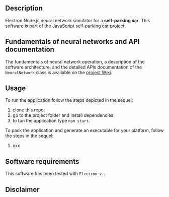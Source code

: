 ## Description
Electron Node.js neural network simulator for a **self-parking xar**. This software is part of the [JavaScript self-parking car project](https://github.com/gcornetta/self-parking-car).

## Fundamentals of neural networks and API documentation
The fundamentals of neural network operation, a description of the software architecture, and the detailed APIs documentation of the `NeuralNetwork` class is available on the [project Wiki](https://github.com/gcornetta/car-simulator/wiki).

## Usage
To run the application follow the steps depicted in the sequel:
1. clone this repo:
2. go to the project folder and install dependencies:
3. to tun the application type `npm start`.

To pack the application and generate an executable for your platform, follow the steps in the sequel:
1. xxx

## Software requirements
This software has been tested with `Electron v.`.

## Disclaimer


